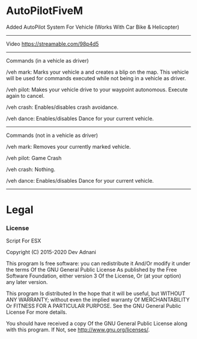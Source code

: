 # AutoPilotFiveM
Added AutoPilot System For Vehicle (Works With Car Bike &amp; Helicopter)

-------------------------------------------------------------------------------------------------------------------

Video https://streamable.com/98p4d5

-------------------------------------------------------------------------------------------------------------------

Commands (in a vehicle as driver)

/veh mark: Marks your vehicle a and creates a blip on the map. This vehicle will be used for commands executed while not being in a vehicle as driver.

/veh pilot: Makes your vehicle drive to your waypoint autonomous. Execute again to cancel.

/veh crash: Enables/disables crash avoidance.

/veh dance: Enables/disables  Dance for your current vehicle.

-------------------------------------------------------------------------------------------------------------------
 Commands (not in a vehicle as driver)

/veh mark: Removes your currently marked vehicle.

/veh pilot: Game Crash 

/veh crash: Nothing.

/veh dance: Enables/disables  Dance for your current vehicle.

-------------------------------------------------------------------------------------------------------------------

# Legal
### License
Script For ESX

Copyright (C) 2015-2020 Dev Adnani

This program Is free software: you can redistribute it And/Or modify it under the terms Of the GNU General Public License As published by the Free Software Foundation, either version 3 Of the License, Or (at your option) any later version.

This program Is distributed In the hope that it will be useful, but WITHOUT ANY WARRANTY; without even the implied warranty Of MERCHANTABILITY Or FITNESS FOR A PARTICULAR PURPOSE. See the GNU General Public License For more details.

You should have received a copy Of the GNU General Public License along with this program. If Not, see http://www.gnu.org/licenses/.
